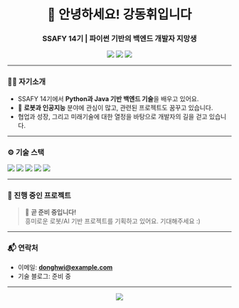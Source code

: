 <h1 align="center">🤖 안녕하세요! 강동휘입니다</h1>
<h3 align="center">SSAFY 14기 | 파이썬 기반의 백엔드 개발자 지망생</h3>

<p align="center">
  <img src="https://img.shields.io/badge/싸피-005BAC?style=flat&logo=readthedocs&logoColor=white"/>
  <img src="https://img.shields.io/badge/로봇기술-00BFFF?style=flat&logo=raspberrypi&logoColor=white"/>
  <img src="https://img.shields.io/badge/AI미래지향형개발자-FFD700?style=flat"/>
</p>

---

### 👨‍💻 자기소개
- SSAFY 14기에서 **Python과 Java 기반 백엔드 기술**을 배우고 있어요.
- 🤖 **로봇과 인공지능** 분야에 관심이 많고, 관련된 프로젝트도 꿈꾸고 있습니다.
- 협업과 성장, 그리고 미래기술에 대한 열정을 바탕으로 개발자의 길을 걷고 있습니다.

---

### ⚙️ 기술 스택

<p align="left">
  <img src="https://img.shields.io/badge/Python-3776AB?style=flat-square&logo=python&logoColor=white"/>
  <img src="https://img.shields.io/badge/Java-007396?style=flat-square&logo=java&logoColor=white"/>
  <img src="https://img.shields.io/badge/Spring-6DB33F?style=flat-square&logo=spring&logoColor=white"/>
  <img src="https://img.shields.io/badge/MySQL-4479A1?style=flat-square&logo=mysql&logoColor=white"/>
  <img src="https://img.shields.io/badge/Git-F05032?style=flat-square&logo=git&logoColor=white"/>
</p>

---

### 🚧 진행 중인 프로젝트
> 🔧 **곧 준비 중입니다!**  
> 흥미로운 로봇/AI 기반 프로젝트를 기획하고 있어요. 기대해주세요 :)

---

### 📬 연락처
- 이메일: **donghwi@example.com**
- 기술 블로그: 준비 중

---

<p align="center">
  <img src="https://capsule-render.vercel.app/api?type=waving&color=0:2c3e50,100:3498db&height=120&section=footer&text=Let's%20Build%20the%20Future%20🤖&fontColor=ffffff&fontSize=24&fontAlign=middle"/>
</p>
